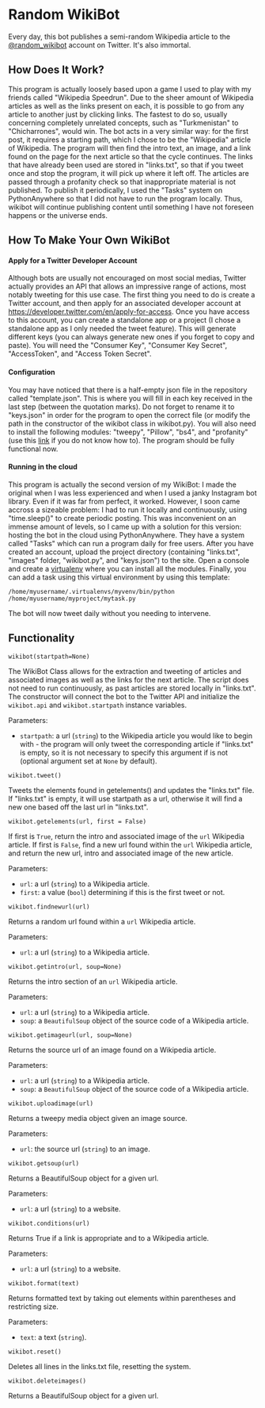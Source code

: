 # Random WikiBot
Every day, this bot publishes a semi-random Wikipedia article to the [@random_wikibot](https://twitter.com/random_wikibot) account on Twitter. It's also immortal.
## How Does It Work?
This program is actually loosely based upon a game I used to play with my friends called "Wikipedia Speedrun". Due to the sheer amount of Wikipedia articles as well as the links present on each, it is possible to go from any article to another just by clicking links. The fastest to do so, usually concerning completely unrelated concepts, such as "Turkmenistan" to "Chicharrones", would win. The bot acts in a very similar way: for the first post, it requires a starting path, which I chose to be the "Wikipedia" article of Wikipedia. The program will then find the intro text, an image, and a link found on the page for the next article so that the cycle continues. The links that have already been used are stored in "links.txt", so that if you tweet once and stop the program, it will pick up where it left off. The articles are passed through a profanity check so that inappropriate material is not published. To publish it periodically, I used the "Tasks" system on PythonAnywhere so that I did not have to run the program locally. Thus, wikibot will continue publishing content until something I have not foreseen happens or the universe ends.
## How To Make Your Own WikiBot
#### Apply for a Twitter Developer Account
Although bots are usually not encouraged on most social medias, Twitter actually provides an API that allows an impressive range of actions, most notably tweeting for this use case. The first thing you need to do is create a Twitter account, and then apply for an associated developer account at https://developer.twitter.com/en/apply-for-access. Once you have access to this account, you can create a standalone app or a project (I chose a standalone app as I only needed the tweet feature). This will generate different keys (you can always generate new ones if you forget to copy and paste). You will need the "Consumer Key", "Consumer Key Secret", "AccessToken", and "Access Token Secret".
#### Configuration
You may have noticed that there is a half-empty json file in the repository called "template.json". This is where you will fill in each key received in the last step (between the quotation marks). Do not forget to rename it to "keys.json" in order for the program to open the correct file (or modify the path in the constructor of the wikibot class in wikibot.py). You will also need to install the following modules: "tweepy", "Pillow", "bs4", and "profanity" (use this [link](https://docs.python.org/3/installing/index.html) if you do not know how to). The program should be fully functional now.
#### Running in the cloud
This program is actually the second version of my WikiBot: I made the original when I was less experienced and when I used a janky Instagram bot library. Even if it was far from perfect, it worked. However, I soon came accross a sizeable problem: I had to run it locally and continuously, using "time.sleep()" to create periodic posting. This was inconvenient on an immense amount of levels, so I came up with a solution for this version: hosting the bot in the cloud using PythonAnywhere. They have a system called "Tasks" which can run a program daily for free users. After you have created an account, upload the project directory (containing "links.txt", "images" folder, "wikibot.py", and "keys.json") to the site. Open a console and create a [virtualenv](https://help.pythonanywhere.com/pages/Virtualenvs/) where you can install all the modules. Finally, you can add a task using this virtual environment by using this template:
```
/home/myusername/.virtualenvs/myvenv/bin/python /home/myusername/myproject/mytask.py
```
The bot will now tweet daily without you needing to intervene.
## Functionality
```
wikibot(startpath=None)
```

The WikiBot Class allows for the extraction and tweeting of articles and associated images as well as the links for the next article. The script does not need to run continuously, as past articles are stored locally in "links.txt". The constructor will connect the bot to the Twitter API and initialize the `wikibot.api` and `wikibot.startpath` instance variables.  

Parameters:
- `startpath`: a url (`string`) to the Wikipedia article you would like to begin with - the program will only tweet the corresponding article if "links.txt" is empty, so it is not necessary to specify this argument if is not (optional argument set at `None` by default).  
```
wikibot.tweet()
```

Tweets the elements found in getelements() and updates the "links.txt" file. If "links.txt" is empty, it will use startpath as a url, otherwise it will find a new one based off the last url in "links.txt".   

```
wikibot.getelements(url, first = False)
```

If first is `True`, return the intro and associated image of the `url` Wikipedia article. If first is `False`, find a new url found within the `url` Wikipedia article, and return the new url, intro and associated image of the new article.  

Parameters:
- `url`: a url (`string`) to a Wikipedia article.
- `first`: a value (`bool`) determining if this is the first tweet or not.
```
wikibot.findnewurl(url)
```

Returns a random url found within a `url` Wikipedia article.  

Parameters:
- `url`: a url (`string`) to a Wikipedia article.
```
wikibot.getintro(url, soup=None)
```

Returns the intro section of an `url` Wikipedia article.

Parameters:
- `url`: a url (`string`) to a Wikipedia article.  
- `soup`: a `BeautifulSoup` object of the source code of a Wikipedia article.
```
wikibot.getimageurl(url, soup=None)
```

Returns the source url of an image found on a Wikipedia article.  

Parameters:
- `url`: a url (`string`) to a Wikipedia article.  
- `soup`: a `BeautifulSoup` object of the source code of a Wikipedia article.

```
wikibot.uploadimage(url)
```

Returns a tweepy media object given an image source.

Parameters:
- `url`: the source url (`string`) to an image.

```
wikibot.getsoup(url)
```

Returns a BeautifulSoup object for a given url.  

Parameters:
- `url`: a url (`string`) to a website.

```
wikibot.conditions(url)
```

Returns True if a link is appropriate and to a Wikipedia article.    

Parameters:
- `url`: a url (`string`) to a website.

```
wikibot.format(text)
```

Returns formatted text by taking out elements within parentheses and restricting size.  

Parameters:
- `text`: a text (`string`).

```
wikibot.reset()
```

Deletes all lines in the links.txt file, resetting the system.  

```
wikibot.deleteimages()
```

Returns a BeautifulSoup object for a given url.  
